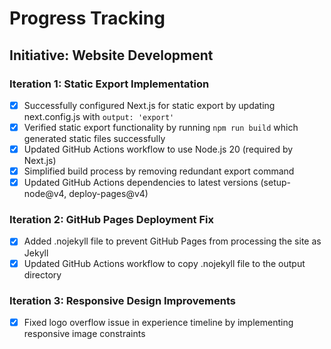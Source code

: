 # Progress Tracking

## Initiative: Website Development

### Iteration 1: Static Export Implementation

- [x] Successfully configured Next.js for static export by updating next.config.js with `output: 'export'`
- [x] Verified static export functionality by running `npm run build` which generated static files successfully
- [x] Updated GitHub Actions workflow to use Node.js 20 (required by Next.js)
- [x] Simplified build process by removing redundant export command
- [x] Updated GitHub Actions dependencies to latest versions (setup-node@v4, deploy-pages@v4)

### Iteration 2: GitHub Pages Deployment Fix

- [x] Added .nojekyll file to prevent GitHub Pages from processing the site as Jekyll
- [x] Updated GitHub Actions workflow to copy .nojekyll file to the output directory

### Iteration 3: Responsive Design Improvements

- [x] Fixed logo overflow issue in experience timeline by implementing responsive image constraints

